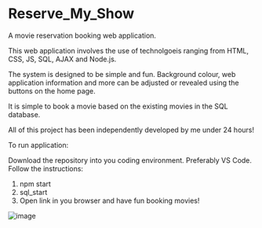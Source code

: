 # Reserve_My_Show

A movie reservation booking web application.

This web application involves the use of technolgoeis ranging from HTML, CSS, JS, SQL, AJAX and Node.js.

The system is designed to be simple and fun. Background colour, web application information and more can be adjusted or revealed using the buttons on the home page.

It is simple to book a movie based on the existing movies in the SQL database.

All of this project has been independently developed by me under 24 hours!

To run application:

Download the repository into you coding environment. Preferably VS Code.
Follow the instructions:
1. npm start
2. sql_start
3. Open link in you browser and have fun booking movies!



![image](https://user-images.githubusercontent.com/99183587/185076313-93a26b6b-2665-470d-b236-4a82ce45bc6d.png)
